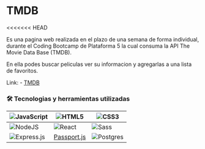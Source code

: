 # TMDB
<<<<<<< HEAD

Es una pagina web realizada en el plazo de una semana de forma individual, durante el Coding Bootcamp de Plataforma 5 la cual consuma la API The Movie Data Base (TMDB).

En ella podes buscar peliculas ver su informacion y agregarlas a una lista de favoritos.

Link: - [TMDB](https://tmdb-aleamg.vercel.app/home)

### 🛠 Tecnologias y herramientas utilizadas

|![JavaScript](https://img.shields.io/badge/javascript-%23323330.svg?style=for-the-badge&logo=javascript&logoColor=%23F7DF1E)|![HTML5](https://img.shields.io/badge/html5-%23E34F26.svg?style=for-the-badge&logo=html5&logoColor=white)|![CSS3](https://img.shields.io/badge/css3-%231572B6.svg?style=for-the-badge&logo=css3&logoColor=white)|
|-------- |--------|--------|
|![NodeJS](https://img.shields.io/badge/node.js-6DA55F?style=for-the-badge&logo=node.js&logoColor=white)|![React](https://img.shields.io/badge/react-%2320232a.svg?style=for-the-badge&logo=react&logoColor=%2361DAFB)|![Sass](https://img.shields.io/badge/sass-%23593d88.svg?style=for-the-badge&logo=sass&logoColor=white)|
|![Express.js](https://img.shields.io/badge/express.js-%23404d59.svg?style=for-the-badge&logo=express&logoColor=%2361DAFB)|[Passport.js](https://img.shields.io/badge/passport-%2320232a.svg?style=for-the-badge&logo=passport&logoColor=%FFF)|![Postgres](https://img.shields.io/badge/postgres-%23316192.svg?style=for-the-badge&logo=postgresql&logoColor=white)|


